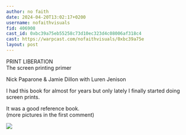 ```yaml
---
author: no faith
date: 2024-04-20T13:02:17+0200
username: nofaithvisuals
fid: 406908
cast_id: 0xbc39a75eb55258c73d10ec323d4c08006af318c4
cast: https://warpcast.com/nofaithvisuals/0xbc39a75e
layout: post
---
```

PRINT LIBERATION  
The screen printing primer  
  
Nick Paparone & Jamie Dillon with Luren Jenison  
  
I had this book for almost for years but only lately I finally started doing screen prints.  
  
It was a good reference book.  
(more pictures in the first comment)  

![](https://imagedelivery.net/BXluQx4ige9GuW0Ia56BHw/1a98bb20-4589-41dd-ed2c-23c961d1e300/original)